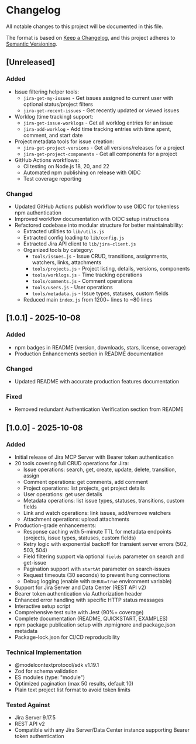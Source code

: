# Changelog

All notable changes to this project will be documented in this file.

The format is based on [Keep a Changelog](https://keepachangelog.com/en/1.0.0/),
and this project adheres to [Semantic Versioning](https://semver.org/spec/v2.0.0.html).

## [Unreleased]

### Added

- Issue filtering helper tools:
  - `jira-get-my-issues` - Get issues assigned to current user with optional status/project filters
  - `jira-get-recent-issues` - Get recently updated or viewed issues
- Worklog (time tracking) support:
  - `jira-get-issue-worklogs` - Get all worklog entries for an issue
  - `jira-add-worklog` - Add time tracking entries with time spent, comment, and start date
- Project metadata tools for issue creation:
  - `jira-get-project-versions` - Get all versions/releases for a project
  - `jira-get-project-components` - Get all components for a project
- GitHub Actions workflows:
  - CI testing on Node.js 18, 20, and 22
  - Automated npm publishing on release with OIDC
  - Test coverage reporting

### Changed

- Updated GitHub Actions publish workflow to use OIDC for tokenless npm authentication
- Improved workflow documentation with OIDC setup instructions
- Refactored codebase into modular structure for better maintainability:
  - Extracted utilities to `lib/utils.js`
  - Extracted config loading to `lib/config.js`
  - Extracted Jira API client to `lib/jira-client.js`
  - Organized tools by category:
    - `tools/issues.js` - Issue CRUD, transitions, assignments, watchers, links, attachments
    - `tools/projects.js` - Project listing, details, versions, components
    - `tools/worklogs.js` - Time tracking operations
    - `tools/comments.js` - Comment operations
    - `tools/users.js` - User operations
    - `tools/metadata.js` - Issue types, statuses, custom fields
  - Reduced main `index.js` from 1200+ lines to ~80 lines

## [1.0.1] - 2025-10-08

### Added

- npm badges in README (version, downloads, stars, license, coverage)
- Production Enhancements section in README documentation

### Changed

- Updated README with accurate production features documentation

### Fixed

- Removed redundant Authentication Verification section from README

## [1.0.0] - 2025-10-08

### Added

- Initial release of Jira MCP Server with Bearer token authentication
- 20 tools covering full CRUD operations for Jira:
  - Issue operations: search, get, create, update, delete, transition, assign
  - Comment operations: get comments, add comment
  - Project operations: list projects, get project details
  - User operations: get user details
  - Metadata operations: list issue types, statuses, transitions, custom fields
  - Link and watch operations: link issues, add/remove watchers
  - Attachment operations: upload attachments
- Production-grade enhancements:
  - Response caching with 5-minute TTL for metadata endpoints (projects, issue types, statuses, custom fields)
  - Retry logic with exponential backoff for transient server errors (502, 503, 504)
  - Field filtering support via optional `fields` parameter on search and get-issue
  - Pagination support with `startAt` parameter on search-issues
  - Request timeouts (30 seconds) to prevent hung connections
  - Debug logging (enable with `DEBUG=true` environment variable)
- Support for Jira Server and Data Center (REST API v2)
- Bearer token authentication via Authorization header
- Enhanced error handling with specific HTTP status messages
- Interactive setup script
- Comprehensive test suite with Jest (90%+ coverage)
- Complete documentation (README, QUICKSTART, EXAMPLES)
- npm package publication setup with .npmignore and package.json metadata
- Package-lock.json for CI/CD reproducibility

### Technical Implementation

- @modelcontextprotocol/sdk v1.19.1
- Zod for schema validation
- ES modules (type: "module")
- Optimized pagination (max 50 results, default 10)
- Plain text project list format to avoid token limits

### Tested Against

- Jira Server 9.17.5
- REST API v2
- Compatible with any Jira Server/Data Center instance supporting Bearer token authentication
